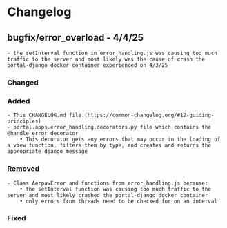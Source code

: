 # Changelog

## bugfix/error_overload - 4/4/25
    - the setInterval function in error_handling.js was causing too much traffic to the server and most likely was the cause of crash the portal-django docker container experienced on 4/3/25

### Changed

### Added
    - This CHANGELOG.md file (https://common-changelog.org/#12-guiding-principles)
    - portal.apps.error_handling.decorators.py file which contains the @handle_error decorator
        • This decorator gets any errors that may occur in the loading of a view function, filters them by type, and creates and returns the appropriate django message

### Removed
    - Class AerpawError and functions from error_handling.js because:
        • the setInterval function was causing too much traffic to the server and most likely crashed the portal-django docker container
        • only errors from threads need to be checked for on an interval

### Fixed



